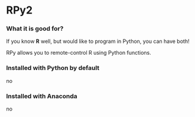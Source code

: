 
# RPy2

### What it is good for?

If you know **R** well, but would like to program in Python, you can have both!

RPy allows you to remote-control R using Python functions.

### Installed with Python by default

no

### Installed with Anaconda

no
